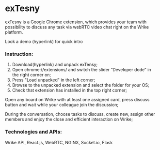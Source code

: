 # exTesny

exTesny is a Google Chrome extension, which provides your team with possibility to discuss any task via webRTC video chat right on the Wrike platform.

Look a demo (hyperlink) for quick intro

### Instruction:

1) Download(hyperlink) and unpack exTensy;
2) Open chrome://extensions/ and switch the slider “Developer dode” in the right corner on;
3) Press "Load unpacked" in the left corner;
4) Browse to the unpacked extension and select the folder for your OS;
5) Check that extension has installed in the top right corner;

Open any board on Wrike with at least one assigned card, press discuss button and wait while your colleague join the discussion;

During the conversation, choose tasks to discuss, create new, assign other members and enjoy the close and efficient interaction on Wrike;


### Technologies and APIs:
Wrike API, React.js, WebRTC, NGINX, Socket.io, Flask
